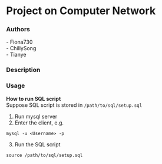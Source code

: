 # Project on Computer Network

### Authors
\- Fiona730   
\- ChillySong   
\- Tianye

### Description



### Usage
**How to run SQL script**<br>
Suppose SQL script is stored in `/path/to/sql/setup.sql`<br>
1. Run mysql server
2. Enter the client, e.g.
```
mysql -u <Username> -p
```
3. Run the SQL script
```
source /path/to/sql/setup.sql
```

